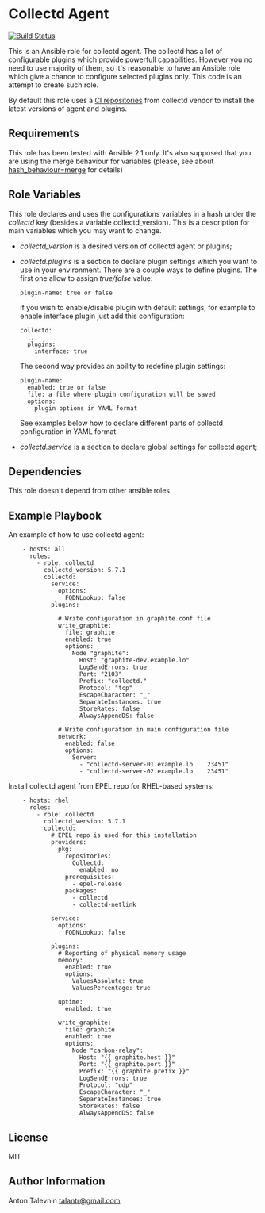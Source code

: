 Collectd Agent
=========

[![Build Status](https://travis-ci.org/TalAntR/ansible-collectd.svg?branch=master)](https://travis-ci.org/TalAntR/ansible-collectd)


This is an Ansible role for collectd agent. The collectd has a lot of configurable
plugins which provide powerfull capabilities. However you no need to use majority 
of them, so it's reasonable to have an Ansible role which give a chance to configure
selected plugins only. This code is an attempt to create such role.

By default this role uses a [CI repositories](http://pkg.ci.collectd.org/) from collectd 
vendor to install the latest versions of agent and plugins.


Requirements
------------

This role has been tested with Ansible 2.1 only. It's also supposed that
you are using the merge behaviour for variables (please, see about
[hash_behaviour=merge](http://docs.ansible.com/ansible/intro_configuration.html#hash-behaviour)
for details)


Role Variables
--------------

This role declares and uses the configurations variables in a hash under the
_collectd_ key (besides a variable collectd_version). This is a description 
for main variables which you may want to change.


  * _collectd_version_ is a desired version of collectd agent or plugins;

  * _collectd.plugins_ is a section to declare plugin settings which you want
    to use in your environment. There are a couple ways to define plugins. The first
    one allow to assign _true/false_ value:

        plugin-name: true or false

    if you wish to enable/disable plugin with default settings, for example to enable
    interface plugin just add this configuration:

        collectd:
          ...
          plugins:
            interface: true

    The second way provides an ability to redefine plugin settings:

        plugin-name:
          enabled: true or false
          file: a file where plugin configuration will be saved
          options:
            plugin options in YAML format

    See examples below how to declare different parts of collectd configuration in YAML
    format.

  * _collectd.service_ is a section to declare global settings for collectd
    agent;

Dependencies
------------

This role doesn't depend from other ansible roles


Example Playbook
----------------

An example of how to use collectd agent:

        - hosts: all
          roles:
            - role: collectd
              collectd_version: 5.7.1
              collectd:
                service:
                  options:
                    FQDNLookup: false
                plugins:

                  # Write configuration in graphite.conf file
                  write_graphite:
                    file: graphite
                    enabled: true
                    options:
                      Node "graphite":
                        Host: "graphite-dev.example.lo"
                        LogSendErrors: true
                        Port: "2103"
                        Prefix: "collectd."
                        Protocol: "tcp"
                        EscapeCharacter: "_"
                        SeparateInstances: true
                        StoreRates: false
                        AlwaysAppendDS: false

                  # Write configuration in main configuration file
                  network:
                    enabled: false
                    options:
                      Server:
                        - "collectd-server-01.example.lo	23451"
                        - "collectd-server-02.example.lo	23451"


Install collectd agent from EPEL repo for RHEL-based systems:


        - hosts: rhel
          roles:
            - role: collectd
              collectd_version: 5.7.1
              collectd:
                # EPEL repo is used for this installation
                providers:
                  pkg:
                    repositories:
                      Collectd:
                        enabled: no
                    prerequisites:
                      - epel-release
                    packages:
                      - collectd
                      - collectd-netlink

                service:
                  options:
                    FQDNLookup: false

                plugins:
                  # Reporting of physical memory usage
                  memory:
                    enabled: true
                    options:
                      ValuesAbsolute: true
                      ValuesPercentage: true

                  uptime:
                    enabled: true

                  write_graphite:
                    file: graphite
                    enabled: true
                    options:
                      Node "carbon-relay":
                        Host: "{{ graphite.host }}"
                        Port: "{{ graphite.port }}"
                        Prefix: "{{ graphite.prefix }}"
                        LogSendErrors: true
                        Protocol: "udp"
                        EscapeCharacter: "_"
                        SeparateInstances: true
                        StoreRates: false
                        AlwaysAppendDS: false


License
-------

MIT


Author Information
------------------

Anton Talevnin <talantr@gmail.com>
